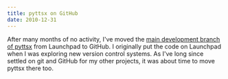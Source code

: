 ```yaml
---
title: pyttsx on GitHub
date: 2010-12-31
---
```


After many months of no activity, I've moved the [main development branch of pyttsx](https://github.com/parente/pyttsx) from Launchpad to GitHub. I originally put the code on Launchpad when I was exploring new version control systems. As I've long since settled on git and GitHub for my other projects, it was about time to move pyttsx there too.
